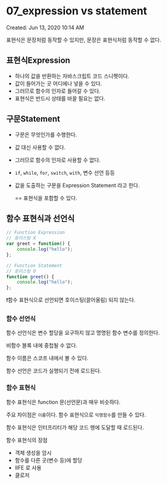 # 07_expression vs statement

Created: Jun 13, 2020 10:14 AM

표현식은 문장처럼 동작할 수 있지만, 문장은 표현식처럼 동작할 수 없다.

## 표현식Expression

- 하나의 값을 반환하는 자바스크립트 코드 스니펫이다.
- 값이 들어가는 곳 어디에나 넣을 수 있다.
- 그러므로 함수의 인자로 들어갈 수 있다.
- 표현식은 반드시 상태를 바꿀 필요는 없다.

## 구문Statement

- 구문은 무엇인가를 수행한다.
- 값 대신 사용할 수 없다.
- 그러므로 함수의 인자로 사용할 수 없다.
- `if`, `while`, `for`, `switch`, `with`, 변수 선언 등등
- 값을 도출하는 구문을 Expression Statement 라고 한다.

    == 표현식을 포함할 수 있다.

## 함수 표현식과 선언식

```jsx
// Function Expression
// 호이스팅 X
var greet = function() {
	console.log("hello");
};

// Function Statement
// 호이스팅 O
function greet() {
	console.log("hello");
};
```

❗함수 표현식으로 선언되면 호이스팅(끌어올림) 되지 않는다.

### 함수 선언식

함수 선언식은 변수 할당을 요구하지 않고 명명된 함수 변수를 정의한다.

비함수 블록 내에 중첩될 수 없다.

함수 이름은 스코프 내에서 볼 수 있다.

함수 선언은 코드가 실행되기 전에 로드된다.

### 함수 표현식

함수 표현식은 function 문(선언문)과 매우 비슷하다.

주요 차이점은 `이름`이다. 함수 표현식으로 `익명함수`를 만들 수 있다.

함수 표현식은 인터프리터가 해당 코드 행에 도달할 때 로드된다.

함수 표현식의 장점

- 객체 생성을 암시
- 함수를 다른 곳(변수 등)에 할당
- IIFE 로 사용
- 클로저